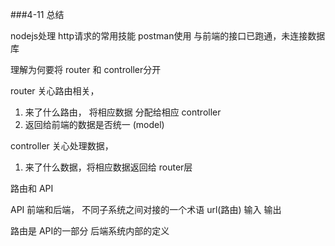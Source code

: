 ###4-11 总结

nodejs处理 http请求的常用技能
postman使用
与前端的接口已跑通，未连接数据库

理解为何要将 router 和 controller分开

router 
关心路由相关， 
1. 来了什么路由， 将相应数据 分配给相应 controller 
2. 返回给前端的数据是否统一 (model)

controller
关心处理数据，
1. 来了什么数据，将相应数据返回给 router层


路由和 API

API 前端和后端， 不同子系统之间对接的一个术语
url(路由) 输入 输出


路由是 API的一部分
后端系统内部的定义